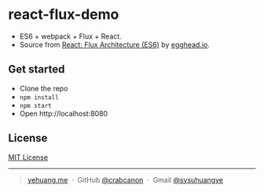 # react-flux-demo
* ES6 + webpack + Flux + React.
* Source from [React: Flux Architecture (ES6)](https://egghead.io/courses/react-flux-architecture-es6) by [egghead.io](https://egghead.io).

## Get started

* Clone the repo
* `npm install`
* `npm start`
* Open http://localhost:8080

## License

[MIT License](http://choosealicense.com/licenses/mit/)

---

> [yehuang.me](https://yehuang.me) &nbsp;&middot;&nbsp;
> GitHub [@crabcanon](https://github.com/crabcanon) &nbsp;&middot;&nbsp;
> Gmail [@sysuhuangye](<mailto:sysuhuangye@gmail.com>)
